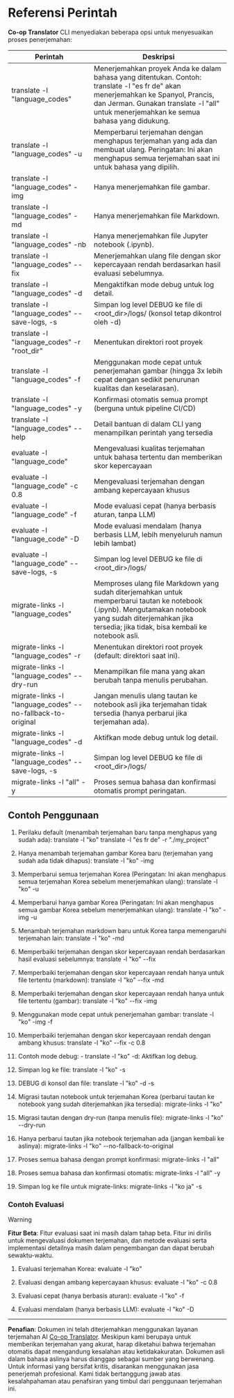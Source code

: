 <!--
CO_OP_TRANSLATOR_METADATA:
{
  "original_hash": "a6cddf5e9648ef0bba0de7eb07e74cf1",
  "translation_date": "2025-10-15T03:37:44+00:00",
  "source_file": "getting_started/command-reference.md",
  "language_code": "id"
}
-->
# Referensi Perintah

**Co-op Translator** CLI menyediakan beberapa opsi untuk menyesuaikan proses penerjemahan:

Perintah                                       | Deskripsi
-----------------------------------------------|-------------------------------------------------------------------------------------------------------------------------------------------------------------------------------------------------------
translate -l "language_codes"                  | Menerjemahkan proyek Anda ke dalam bahasa yang ditentukan. Contoh: translate -l "es fr de" akan menerjemahkan ke Spanyol, Prancis, dan Jerman. Gunakan translate -l "all" untuk menerjemahkan ke semua bahasa yang didukung.
translate -l "language_codes" -u               | Memperbarui terjemahan dengan menghapus terjemahan yang ada dan membuat ulang. Peringatan: Ini akan menghapus semua terjemahan saat ini untuk bahasa yang dipilih.
translate -l "language_codes" -img             | Hanya menerjemahkan file gambar.
translate -l "language_codes" -md              | Hanya menerjemahkan file Markdown.
translate -l "language_codes" -nb              | Hanya menerjemahkan file Jupyter notebook (.ipynb).
translate -l "language_codes" --fix            | Menerjemahkan ulang file dengan skor kepercayaan rendah berdasarkan hasil evaluasi sebelumnya.
translate -l "language_codes" -d               | Mengaktifkan mode debug untuk log detail.
translate -l "language_codes" --save-logs, -s  | Simpan log level DEBUG ke file di <root_dir>/logs/ (konsol tetap dikontrol oleh -d)
translate -l "language_codes" -r "root_dir"    | Menentukan direktori root proyek
translate -l "language_codes" -f               | Menggunakan mode cepat untuk penerjemahan gambar (hingga 3x lebih cepat dengan sedikit penurunan kualitas dan keselarasan).
translate -l "language_codes" -y               | Konfirmasi otomatis semua prompt (berguna untuk pipeline CI/CD)
translate -l "language_codes" --help           | Detail bantuan di dalam CLI yang menampilkan perintah yang tersedia
evaluate -l "language_code"                    | Mengevaluasi kualitas terjemahan untuk bahasa tertentu dan memberikan skor kepercayaan
evaluate -l "language_code" -c 0.8             | Mengevaluasi terjemahan dengan ambang kepercayaan khusus
evaluate -l "language_code" -f                 | Mode evaluasi cepat (hanya berbasis aturan, tanpa LLM)
evaluate -l "language_code" -D                 | Mode evaluasi mendalam (hanya berbasis LLM, lebih menyeluruh namun lebih lambat)
evaluate -l "language_code" --save-logs, -s    | Simpan log level DEBUG ke file di <root_dir>/logs/
migrate-links -l "language_codes"              | Memproses ulang file Markdown yang sudah diterjemahkan untuk memperbarui tautan ke notebook (.ipynb). Mengutamakan notebook yang sudah diterjemahkan jika tersedia; jika tidak, bisa kembali ke notebook asli.
migrate-links -l "language_codes" -r           | Menentukan direktori root proyek (default: direktori saat ini).
migrate-links -l "language_codes" --dry-run    | Menampilkan file mana yang akan berubah tanpa menulis perubahan.
migrate-links -l "language_codes" --no-fallback-to-original | Jangan menulis ulang tautan ke notebook asli jika terjemahan tidak tersedia (hanya perbarui jika terjemahan ada).
migrate-links -l "language_codes" -d           | Aktifkan mode debug untuk log detail.
migrate-links -l "language_codes" --save-logs, -s | Simpan log level DEBUG ke file di <root_dir>/logs/
migrate-links -l "all" -y                      | Proses semua bahasa dan konfirmasi otomatis prompt peringatan.

## Contoh Penggunaan

  1. Perilaku default (menambah terjemahan baru tanpa menghapus yang sudah ada):   translate -l "ko"    translate -l "es fr de" -r "./my_project"

  2. Hanya menambah terjemahan gambar Korea baru (terjemahan yang sudah ada tidak dihapus):    translate -l "ko" -img

  3. Memperbarui semua terjemahan Korea (Peringatan: Ini akan menghapus semua terjemahan Korea sebelum menerjemahkan ulang):    translate -l "ko" -u

  4. Memperbarui hanya gambar Korea (Peringatan: Ini akan menghapus semua gambar Korea sebelum menerjemahkan ulang):    translate -l "ko" -img -u

  5. Menambah terjemahan markdown baru untuk Korea tanpa memengaruhi terjemahan lain:    translate -l "ko" -md

  6. Memperbaiki terjemahan dengan skor kepercayaan rendah berdasarkan hasil evaluasi sebelumnya: translate -l "ko" --fix

  7. Memperbaiki terjemahan dengan skor kepercayaan rendah hanya untuk file tertentu (markdown): translate -l "ko" --fix -md

  8. Memperbaiki terjemahan dengan skor kepercayaan rendah hanya untuk file tertentu (gambar): translate -l "ko" --fix -img

  9. Menggunakan mode cepat untuk penerjemahan gambar:    translate -l "ko" -img -f

  10. Memperbaiki terjemahan dengan skor kepercayaan rendah dengan ambang khusus: translate -l "ko" --fix -c 0.8

  11. Contoh mode debug: - translate -l "ko" -d: Aktifkan log debug.
  12. Simpan log ke file: translate -l "ko" -s
  13. DEBUG di konsol dan file: translate -l "ko" -d -s

  14. Migrasi tautan notebook untuk terjemahan Korea (perbarui tautan ke notebook yang sudah diterjemahkan jika tersedia):    migrate-links -l "ko"

  15. Migrasi tautan dengan dry-run (tanpa menulis file):    migrate-links -l "ko" --dry-run

  16. Hanya perbarui tautan jika notebook terjemahan ada (jangan kembali ke aslinya):    migrate-links -l "ko" --no-fallback-to-original

  17. Proses semua bahasa dengan prompt konfirmasi:    migrate-links -l "all"

  18. Proses semua bahasa dan konfirmasi otomatis:    migrate-links -l "all" -y
  19. Simpan log ke file untuk migrate-links:    migrate-links -l "ko ja" -s

### Contoh Evaluasi

> [!WARNING]  
> **Fitur Beta**: Fitur evaluasi saat ini masih dalam tahap beta. Fitur ini dirilis untuk mengevaluasi dokumen terjemahan, dan metode evaluasi serta implementasi detailnya masih dalam pengembangan dan dapat berubah sewaktu-waktu.

  1. Evaluasi terjemahan Korea: evaluate -l "ko"

  2. Evaluasi dengan ambang kepercayaan khusus: evaluate -l "ko" -c 0.8

  3. Evaluasi cepat (hanya berbasis aturan): evaluate -l "ko" -f

  4. Evaluasi mendalam (hanya berbasis LLM): evaluate -l "ko" -D

---

**Penafian**:
Dokumen ini telah diterjemahkan menggunakan layanan terjemahan AI [Co-op Translator](https://github.com/Azure/co-op-translator). Meskipun kami berupaya untuk memberikan terjemahan yang akurat, harap diketahui bahwa terjemahan otomatis dapat mengandung kesalahan atau ketidakakuratan. Dokumen asli dalam bahasa aslinya harus dianggap sebagai sumber yang berwenang. Untuk informasi yang bersifat kritis, disarankan menggunakan jasa penerjemah profesional. Kami tidak bertanggung jawab atas kesalahpahaman atau penafsiran yang timbul dari penggunaan terjemahan ini.